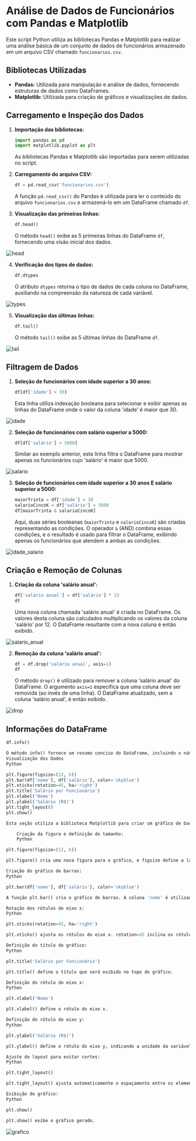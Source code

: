 # Análise de Dados de Funcionários com Pandas e Matplotlib

Este script Python utiliza as bibliotecas Pandas e Matplotlib para realizar uma análise básica de um conjunto de dados de funcionários armazenado em um arquivo CSV chamado `funcionarios.csv`.

## Bibliotecas Utilizadas

* **Pandas:** Utilizada para manipulação e análise de dados, fornecendo estruturas de dados como DataFrames.
* **Matplotlib:** Utilizada para criação de gráficos e visualizações de dados.

## Carregamento e Inspeção dos Dados

1.  **Importação das bibliotecas:**
    ```python
    import pandas as pd
    import matplotlib.pyplot as plt
    ```
    As bibliotecas Pandas e Matplotlib são importadas para serem utilizadas no script.

2.  **Carregamento do arquivo CSV:**
    ```python
    df = pd.read_csv('funcionarios.csv')
    ```
    A função `pd.read_csv()` do Pandas é utilizada para ler o conteúdo do arquivo `funcionarios.csv` e armazená-lo em um DataFrame chamado `df`.

3.  **Visualização das primeiras linhas:**
    ```python
    df.head()
    ```
    O método `head()` exibe as 5 primeiras linhas do DataFrame `df`, fornecendo uma visão inicial dos dados.

![head](https://github.com/user-attachments/assets/69c3322f-9176-46f7-856c-2185b6f3a393)

4.  **Verificação dos tipos de dados:**
    ```python
    df.dtypes
    ```
    O atributo `dtypes` retorna o tipo de dados de cada coluna no DataFrame, auxiliando na compreensão da natureza de cada variável.

![types](https://github.com/user-attachments/assets/b8b4bbe0-a3af-490e-9de8-629426708e1c)

5.  **Visualização das últimas linhas:**
    ```python
    df.tail()
    ```
    O método `tail()` exibe as 5 últimas linhas do DataFrame `df`.

![tail](https://github.com/user-attachments/assets/71de88e8-7315-4f45-bb80-4a49fd50632d)

## Filtragem de Dados

1.  **Seleção de funcionários com idade superior a 30 anos:**
    ```python
    df[df['idade'] > 30]
    ```
    Esta linha utiliza indexação booleana para selecionar e exibir apenas as linhas do DataFrame onde o valor da coluna 'idade' é maior que 30.

![idade](https://github.com/user-attachments/assets/41f435d1-53d4-4a8e-8730-82cf681e3188)

2.  **Seleção de funcionários com salário superior a 5000:**
    ```python
    df[df['salário'] > 5000]
    ```
    Similar ao exemplo anterior, esta linha filtra o DataFrame para mostrar apenas os funcionários cujo 'salário' é maior que 5000.

![salario](https://github.com/user-attachments/assets/cc09b40e-b1a9-4a0f-b982-3c222dea9dc4)

3.  **Seleção de funcionários com idade superior a 30 anos E salário superior a 5000:**
    ```python
    maiorTrinta = df['idade'] > 30
    salarioCincoK = df['salário'] > 5000
    df[maiorTrinta & salarioCincoK]
    ```
    Aqui, duas séries booleanas (`maiorTrinta` e `salarioCincoK`) são criadas representando as condições. O operador `&` (AND) combina essas condições, e o resultado é usado para filtrar o DataFrame, exibindo apenas os funcionários que atendem a ambas as condições.

![idade_salario](https://github.com/user-attachments/assets/ff863666-de9a-4174-a3ff-095803518d1c)

## Criação e Remoção de Colunas

1.  **Criação da coluna 'salário anual':**
    ```python
    df['salário anual'] = df['salário'] * 12
    df
    ```
    Uma nova coluna chamada 'salário anual' é criada no DataFrame. Os valores desta coluna são calculados multiplicando os valores da coluna 'salário' por 12. O DataFrame resultante com a nova coluna é então exibido.

![salario_anual](https://github.com/user-attachments/assets/87d85b09-d1bf-4485-bdb5-213409c6444f)

2.  **Remoção da coluna 'salário anual':**
    ```python
    df = df.drop('salário anual', axis=1)
    df
    ```
    O método `drop()` é utilizado para remover a coluna 'salário anual' do DataFrame. O argumento `axis=1` especifica que uma coluna deve ser removida (ao invés de uma linha). O DataFrame atualizado, sem a coluna 'salário anual', é então exibido.

![drop](https://github.com/user-attachments/assets/f46afff3-b396-4967-bcea-6f4c73d22b32)

## Informações do DataFrame

```python
df.info()

O método info() fornece um resumo conciso do DataFrame, incluindo o número total de entradas, o tipo de dados de cada coluna e a quantidade de valores não nulos.
Visualização dos Dados
Python

plt.figure(figsize=(12, 6))
plt.bar(df['nome'], df['salário'], color='skyblue')
plt.xticks(rotation=45, ha='right')
plt.title('Salário por Funcionário')
plt.xlabel('Nome')
plt.ylabel('Salário (R$)')
plt.tight_layout()
plt.show()

Esta seção utiliza a biblioteca Matplotlib para criar um gráfico de barras visualizando o salário de cada funcionário.

    Criação da figura e definição do tamanho:
    Python

plt.figure(figsize=(12, 6))

plt.figure() cria uma nova figura para o gráfico, e figsize define a largura e a altura da figura em polegadas.

Criação do gráfico de barras:
Python

plt.bar(df['nome'], df['salário'], color='skyblue')

A função plt.bar() cria o gráfico de barras. A coluna 'nome' é utilizada para as barras no eixo x, e a coluna 'salário' define a altura das barras. A cor das barras é definida como 'skyblue'.

Rotação dos rótulos do eixo x:
Python

plt.xticks(rotation=45, ha='right')

plt.xticks() ajusta os rótulos do eixo x. rotation=45 inclina os rótulos em 45 graus para evitar sobreposição, e ha='right' alinha os rótulos à direita.

Definição do título do gráfico:
Python

plt.title('Salário por Funcionário')

plt.title() define o título que será exibido no topo do gráfico.

Definição do rótulo do eixo x:
Python

plt.xlabel('Nome')

plt.xlabel() define o rótulo do eixo x.

Definição do rótulo do eixo y:
Python

plt.ylabel('Salário (R$)')

plt.ylabel() define o rótulo do eixo y, indicando a unidade da variável ('R$' para Real brasileiro).

Ajuste do layout para evitar cortes:
Python

plt.tight_layout()

plt.tight_layout() ajusta automaticamente o espaçamento entre os elementos do gráfico para garantir que tudo se encaixe corretamente e os rótulos não sejam cortados.

Exibição do gráfico:
Python

plt.show()

plt.show() exibe o gráfico gerado.
```

![grafico](https://github.com/user-attachments/assets/cbd2cc89-5744-4480-8765-10eba9f68ae7)
